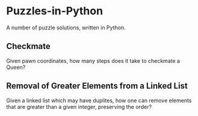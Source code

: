 # Puzzles-in-Python
A number of puzzle solutions, written in Python.

## Checkmate
Given pawn coordinates, how many steps does it take to checkmate a Queen?

## Removal of Greater Elements from a Linked List
Given a linked list which may have duplites, how one can remove elements that are greater than a given integer, preserving the order?
